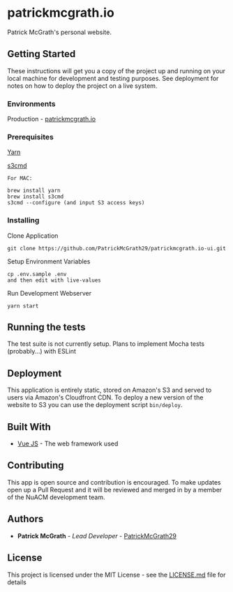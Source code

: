 # patrickmcgrath.io

Patrick McGrath's personal website.

## Getting Started

These instructions will get you a copy of the project up and running on your local machine for development and testing purposes. See deployment for notes on how to deploy the project on a live system.

### Environments


Production - [patrickmcgrath.io](https://patrickmcgrath.io)

### Prerequisites


[Yarn](https://yarnpkg.com/lang/en/)

[s3cmd](https://github.com/s3tools/s3cmd)
```
For MAC:

brew install yarn
brew install s3cmd
s3cmd --configure (and input S3 access keys)
```


### Installing

Clone Application

```
git clone https://github.com/PatrickMcGrath29/patrickmcgrath.io-ui.git
```

Setup Environment Variables

```
cp .env.sample .env
and then edit with live-values
```

Run Development Webserver
```
yarn start
```

## Running the tests

The test suite is not currently setup. Plans to implement Mocha tests (probably...) with ESLint

## Deployment

This application is entirely static, stored on Amazon's S3 and served to users via Amazon's Cloudfront CDN. To deploy a new version of the website to S3 you can use the deployment script `bin/deploy`.

## Built With

* [Vue JS](#) - The web framework used

## Contributing

This app is open source and contribution is encouraged. To make updates open up a Pull Request and it will be reviewed and merged in by a member of the NuACM development team.

## Authors

* **Patrick McGrath** - *Lead Developer* - [PatrickMcGrath29](https://github.com/PatrickMcGrath29)


## License

This project is licensed under the MIT License - see the [LICENSE.md](LICENSE.md) file for details
